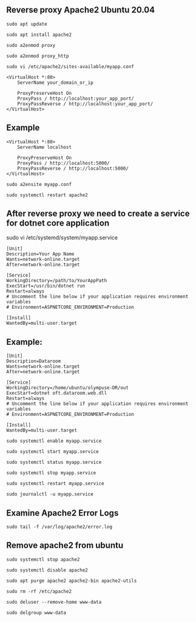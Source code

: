 Reverse proxy Apache2 Ubuntu 20.04
----------------------------------
```
sudo apt update
```

```
sudo apt install apache2
```

```
sudo a2enmod proxy
```

```
sudo a2enmod proxy_http
```

```
sudo vi /etc/apache2/sites-available/myapp.conf
```

```
<VirtualHost *:80>
    ServerName your_domain_or_ip

    ProxyPreserveHost On
    ProxyPass / http://localhost:your_app_port/
    ProxyPassReverse / http://localhost:your_app_port/
</VirtualHost>
```

Example
-------
```
<VirtualHost *:80>
    ServerName localhost

    ProxyPreserveHost On
    ProxyPass / http://localhost:5000/
    ProxyPassReverse / http://localhost:5000/
</VirtualHost>
```

```
sudo a2ensite myapp.conf
```

```
sudo systemctl restart apache2
```

After reverse proxy we need to create a service for dotnet core application
----------------------------------------------------------------------------
sudo vi /etc/systemd/system/myapp.service

```
[Unit]
Description=Your App Name
Wants=network-online.target
After=network-online.target

[Service]
WorkingDirectory=/path/to/YourAppPath
ExecStart=/usr/bin/dotnet run
Restart=always
# Uncomment the line below if your application requires environment variables
# Environment=ASPNETCORE_ENVIRONMENT=Production

[Install]
WantedBy=multi-user.target
```

Example:
--------
```
[Unit]
Description=Dataroom
Wants=network-online.target
After=network-online.target

[Service]
WorkingDirectory=/home/ubuntu/olympuse-DR/out
ExecStart=dotnet oft.dataroom.web.dll
Restart=always
# Uncomment the line below if your application requires environment variables
# Environment=ASPNETCORE_ENVIRONMENT=Production

[Install]
WantedBy=multi-user.target
```

```
sudo systemctl enable myapp.service
```

```
sudo systemctl start myapp.service
```

```
sudo systemctl status myapp.service
```

```
sudo systemctl stop myapp.service
```

```
sudo systemctl restart myapp.service
```

```
sudo journalctl -u myapp.service
```


Examine Apache2 Error Logs
--------------------------
```
sudo tail -f /var/log/apache2/error.log
```

Remove apache2 from ubuntu
----------------------------
```
sudo systemctl stop apache2
```

```
sudo systemctl disable apache2
```

```
sudo apt purge apache2 apache2-bin apache2-utils
```

```
sudo rm -rf /etc/apache2
```

```
sudo deluser --remove-home www-data
```

```
sudo delgroup www-data
```